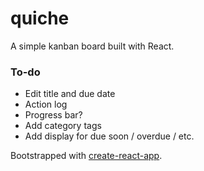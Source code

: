 # quiche

A simple kanban board built with React.

### To-do
* Edit title and due date
* Action log
* Progress bar?
* Add category tags
* Add display for due soon / overdue / etc.


Bootstrapped with [create-react-app](https://github.com/facebookincubator/create-react-app).